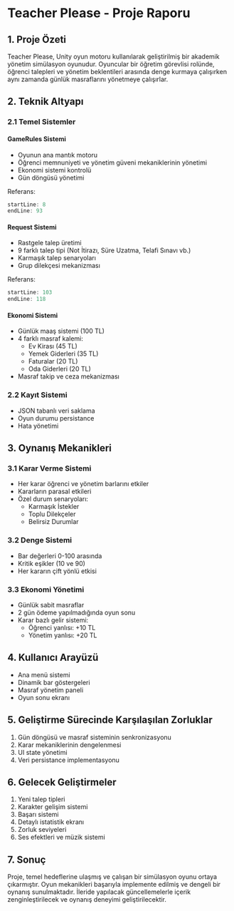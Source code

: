 # Teacher Please - Proje Raporu

## 1. Proje Özeti
Teacher Please, Unity oyun motoru kullanılarak geliştirilmiş bir akademik yönetim simülasyon oyunudur. Oyuncular bir öğretim görevlisi rolünde, öğrenci talepleri ve yönetim beklentileri arasında denge kurmaya çalışırken aynı zamanda günlük masraflarını yönetmeye çalışırlar.

## 2. Teknik Altyapı

### 2.1 Temel Sistemler

#### GameRules Sistemi
- Oyunun ana mantık motoru
- Öğrenci memnuniyeti ve yönetim güveni mekaniklerinin yönetimi
- Ekonomi sistemi kontrolü
- Gün döngüsü yönetimi

Referans:
```csharp:Assets/Scripts/GameRules.cs
startLine: 8
endLine: 93
```

#### Request Sistemi
- Rastgele talep üretimi
- 9 farklı talep tipi (Not İtirazı, Süre Uzatma, Telafi Sınavı vb.)
- Karmaşık talep senaryoları
- Grup dilekçesi mekanizması

Referans:
```csharp:Assets/Scripts/RequestManager.cs
startLine: 103
endLine: 118
```

#### Ekonomi Sistemi
- Günlük maaş sistemi (100 TL)
- 4 farklı masraf kalemi:
  - Ev Kirası (45 TL)
  - Yemek Giderleri (35 TL)
  - Faturalar (20 TL)
  - Oda Giderleri (20 TL)
- Masraf takip ve ceza mekanizması

### 2.2 Kayıt Sistemi
- JSON tabanlı veri saklama
- Oyun durumu persistance
- Hata yönetimi

## 3. Oynanış Mekanikleri

### 3.1 Karar Verme Sistemi
- Her karar öğrenci ve yönetim barlarını etkiler
- Kararların parasal etkileri
- Özel durum senaryoları:
  - Karmaşık İstekler
  - Toplu Dilekçeler
  - Belirsiz Durumlar

### 3.2 Denge Sistemi
- Bar değerleri 0-100 arasında
- Kritik eşikler (10 ve 90)
- Her kararın çift yönlü etkisi

### 3.3 Ekonomi Yönetimi
- Günlük sabit masraflar
- 2 gün ödeme yapılmadığında oyun sonu
- Karar bazlı gelir sistemi:
  - Öğrenci yanlısı: +10 TL
  - Yönetim yanlısı: +20 TL

## 4. Kullanıcı Arayüzü
- Ana menü sistemi
- Dinamik bar göstergeleri
- Masraf yönetim paneli
- Oyun sonu ekranı

## 5. Geliştirme Sürecinde Karşılaşılan Zorluklar
1. Gün döngüsü ve masraf sisteminin senkronizasyonu
2. Karar mekaniklerinin dengelenmesi
3. UI state yönetimi
4. Veri persistance implementasyonu

## 6. Gelecek Geliştirmeler
1. Yeni talep tipleri
2. Karakter gelişim sistemi
3. Başarı sistemi
4. Detaylı istatistik ekranı
5. Zorluk seviyeleri
6. Ses efektleri ve müzik sistemi

## 7. Sonuç
Proje, temel hedeflerine ulaşmış ve çalışan bir simülasyon oyunu ortaya çıkarmıştır. Oyun mekanikleri başarıyla implemente edilmiş ve dengeli bir oynanış sunulmaktadır. İleride yapılacak güncellemelerle içerik zenginleştirilecek ve oynanış deneyimi geliştirilecektir.
